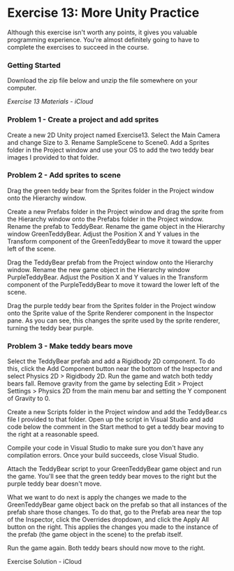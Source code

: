 # Exercise 13: More Unity Practice
Although this exercise isn't worth any points, it gives you valuable programming experience. You're almost definitely going to have to complete the exercises to succeed in the course.

### Getting Started

Download the zip file below and unzip the file somewhere on your computer.

*Exercise 13 Materials - iCloud*

### Problem 1 - Create a project and add sprites

Create a new 2D Unity project named Exercise13. Select the Main Camera and change Size to 3. Rename SampleScene to Scene0. Add a Sprites folder in the Project window and use your OS to add the two teddy bear images I provided to that folder. 

### Problem 2 - Add sprites to scene

Drag the green teddy bear from the Sprites folder in the Project window onto the Hierarchy window. 

Create a new Prefabs folder in the Project window and drag the sprite from the Hierarchy window onto the Prefabs folder in the Project window. Rename the prefab to TeddyBear. Rename the game object in the Hierarchy window GreenTeddyBear. Adjust the Position X and Y values in the Transform component of the GreenTeddyBear to move it toward the upper left of the scene.

Drag the TeddyBear prefab from the Project window onto the Hierarchy window. Rename the new game object in the Hierarchy window PurpleTeddyBear. Adjust the Position X and Y values in the Transform component of the PurpleTeddyBear to move it toward the lower left of the scene.

Drag the purple teddy bear from the Sprites folder in the Project window onto the Sprite value of the Sprite Renderer component in the Inspector pane. As you can see, this changes the sprite used by the sprite renderer, turning the teddy bear purple.

### Problem 3 - Make teddy bears move

Select the TeddyBear prefab and add a Rigidbody 2D component. To do this, click the Add Component button near the bottom of the Inspector and select Physics 2D > Rigidbody 2D. Run the game and watch both teddy bears fall. Remove gravity from the game by selecting Edit > Project Settings > Physics 2D from the main menu bar and setting the Y component of Gravity to 0.

Create a new Scripts folder in the Project window and add the TeddyBear.cs file I provided to that folder. Open up the script in Visual Studio and add code below the comment in the Start method to get a teddy bear moving to the right at a reasonable speed. 

Compile your code in Visual Studio to make sure you don't have any compilation errors. Once your build succeeds, close Visual Studio.

Attach the TeddyBear script to your GreenTeddyBear game object and run the game. You'll see that the green teddy bear moves to the right but the purple teddy bear doesn't move.

What we want to do next is apply the changes we made to the GreenTeddyBear game object back on the prefab so that all instances of the prefab share those changes. To do that, go to the Prefab area near the top of the Inspector, click the Overrides dropdown, and click the Apply All button on the right. This applies the changes you made to the instance of the prefab (the game object in the scene) to the prefab itself.

Run the game again. Both teddy bears should now move to the right.

Exercise Solution - iCloud

